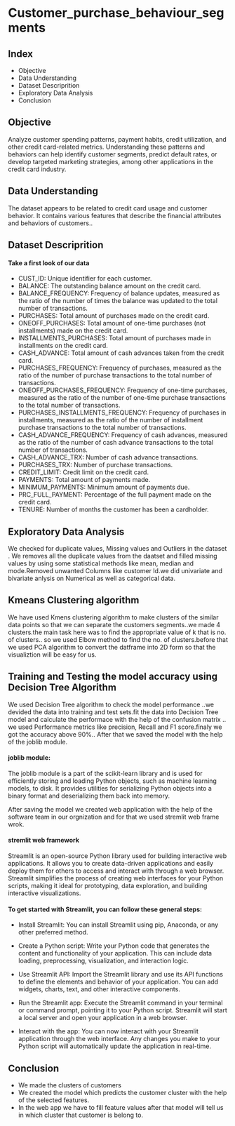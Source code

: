 
# Customer_purchase_behaviour_segments



## Index

 - Objective 
 - Data Understanding
 - Dataset Descriprition
 - Exploratory Data Analysis
 - Conclusion




## Objective

Analyze customer spending patterns, payment habits, credit utilization, and other credit card-related metrics. Understanding these patterns and behaviors can help identify customer segments, predict default rates, or develop targeted marketing strategies, among other applications in the credit card industry.

## Data Understanding
The dataset appears to be related to credit card usage and customer behavior. It contains various features that describe the financial attributes and behaviors of customers..

 
 
##  Dataset Descriprition

#### Take a first look of our data
- CUST_ID: Unique identifier for each customer.
- BALANCE: The outstanding balance amount on the credit card.
- BALANCE_FREQUENCY: Frequency of balance updates, measured as the ratio of the number of times the balance was updated to the total number of transactions.
- PURCHASES: Total amount of purchases made on the credit card.
- ONEOFF_PURCHASES: Total amount of one-time purchases (not installments) made on the credit card.
- INSTALLMENTS_PURCHASES: Total amount of purchases made in installments on the credit card.
- CASH_ADVANCE: Total amount of cash advances taken from the credit card.
- PURCHASES_FREQUENCY: Frequency of purchases, measured as the ratio of the number of purchase transactions to the total number of transactions.
- ONEOFF_PURCHASES_FREQUENCY: Frequency of one-time purchases, measured as the ratio of the number of one-time purchase transactions to the total number of transactions.
- PURCHASES_INSTALLMENTS_FREQUENCY: Frequency of purchases in installments, measured as the ratio of the number of installment purchase transactions to the total number of transactions.
- CASH_ADVANCE_FREQUENCY: Frequency of cash advances, measured as the ratio of the number of cash advance transactions to the total number of transactions.
- CASH_ADVANCE_TRX: Number of cash advance transactions.
- PURCHASES_TRX: Number of purchase transactions.
- CREDIT_LIMIT: Credit limit on the credit card.
- PAYMENTS: Total amount of payments made.
- MINIMUM_PAYMENTS: Minimum amount of payments due.
- PRC_FULL_PAYMENT: Percentage of the full payment made on the credit card.
- TENURE: Number of months the customer has been a cardholder.

## Exploratory Data Analysis

 We checked for duplicate values, Missing values and Outliers in the dataset . We removes all the duplicate values from the daatset and filled missing values by using some statistical methods like mean, median and mode.Removed unwanted Columns like customer Id.we did univariate and bivariate anlysis on Numerical as well as categorical data.


 ## Kmeans Clustering algorithm


 We have used Kmens clustering algorithm to make clusters of the similar data points so that we can separate the customers segments..we made 4 clusters.the main task here was to find the appropriate value of k that is no. of clusters.. so we used Elbow method to find the no. of clusters.before that we used PCA algorithm to convert the datframe into 2D form so that the visualiztion will be easy for us.
 

 ## Training and Testing the model accuracy using Decision Tree Algorithm
 

 We used Decision Tree algorithm to check the model performance ..we devided the data into training and test sets.fit the data into Decision Tree model and calculate the performace with the help of the confusion matrix .. we used Performance metrics like precision, Recall and F1 score.finaly we got the accuracy above 90%.. After that we saved the model with the help of the joblib module.

#### joblib module: 
The joblib module is a part of the scikit-learn library and is used for efficiently storing and loading Python objects, such as machine learning models, to disk. It provides utilities for serializing Python objects into a binary format and deserializing them back into memory.
 

 After saving the model we created web application with the help of the software team in our orgnization and for that we used stremlit web frame wrok.

#### stremlit web framework

Streamlit is an open-source Python library used for building interactive web applications. It allows you to create data-driven applications and easily deploy them for others to access and interact with through a web browser. Streamlit simplifies the process of creating web interfaces for your Python scripts, making it ideal for prototyping, data exploration, and building interactive visualizations.

 #### To get started with Streamlit, you can follow these general steps:

- Install Streamlit: You can install Streamlit using pip, Anaconda, or any other preferred method.

- Create a Python script: Write your Python code that generates the content and functionality of your application. This can include data loading, preprocessing, visualization, and interaction logic.

- Use Streamlit API: Import the Streamlit library and use its API functions to define the elements and behavior of your application. You can add widgets, charts, text, and other interactive components.

- Run the Streamlit app: Execute the Streamlit command in your terminal or command prompt, pointing it to your Python script. Streamlit will start a local server and open your application in a web browser.

- Interact with the app: You can now interact with your Streamlit application through the web interface. Any changes you make to your Python script will automatically update the application in real-time.



## Conclusion

- We made the clusters of customers
- We created the model which predicts the customer cluster with the help of the selected features.
- In the web app we have to fill feature values after that model will tell us in which cluster that customer is belong to.